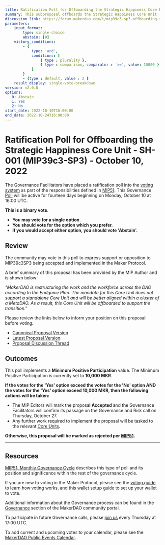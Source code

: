 ```yaml
---
title: Ratification Poll for Offboarding the Strategic Happiness Core Unit - SH-001 (MIP39c3-SP3) - October 10, 2022
summary: This subproposal offboards the Strategic Happiness Core Unit (SH-001), removing all associated activities of the Core Unit from the DAO.
discussion_link: https://forum.makerdao.com/t/mip39c3-sp3-offboarding-the-strategic-happiness-core-unit-sh-001/17754
parameters:
    input_format:
        type: single-choice
        abstain: [0]
    victory_conditions:
        - {
            type: 'and',
            conditions: [
                { type : plurality },
                { type : comparison, comparator : '>=', value: 10000 }
            ]
        }
        - {type : default, value : 2 }
    result_display: single-vote-breakdown
version: v2.0.0
options:
   0: Abstain
   1: Yes
   2: No
start_date: 2022-10-10T16:00:00
end_date: 2022-10-24T16:00:00
---
```

# Ratification Poll for Offboarding the Strategic Happiness Core Unit - SH-001 (MIP39c3-SP3) - October 10, 2022

The Governance Facilitators have placed a ratification poll into the [voting system](https://vote.makerdao.com/polling) as part of the responsibilities defined in [MIP51](https://mips.makerdao.com/mips/details/MIP51). This Governance [Poll](https://community-development.makerdao.com/en/learn/governance/on-chain-gov) will be active for fourteen days beginning on Monday, October 10 at 16:00 UTC.

**This is a binary vote.**
- **You may vote for a single option.**
- **You should vote for the option which you prefer.**
- **If you would accept either option, you should vote 'Abstain'.**

## Review

The community may vote in this poll to express support or opposition to MIP39c3SP3 being accepted and implemented in the Maker Protocol.

A brief summary of this proposal has been provided by the MIP Author and is shown below:

*"MakerDAO is restructuring the work and the workforce across the DAO according to the Endgame Plan. The mandate for this Core Unit does not support a standalone Core Unit and will be better aligned within a cluster of a MetaDAO. As a result, this Core Unit will be offboarded to support the transition."*

Please review the links below to inform your position on this proposal before voting.
* [Canonical Proposal Version](https://github.com/makerdao/mips/blob/d098ea16627c32ae28de97738b32c1cdf960fcea/MIP39/MIP39c3-Subproposals/MIP39c3-SP3.md)
* [Latest Proposal Version](https://mips.makerdao.com/mips/details/MIP39c3SP3)
* [Proposal Discussion Thread](https://forum.makerdao.com/t/mip39c3-sp3-offboarding-the-strategic-happiness-core-unit-sh-001/17754)

## Outcomes

This poll implements a **Minimum Positive Participation** value. The Minimum Positive Participation is currently set to **10,000 MKR**.

**If the votes for the 'Yes' option exceed the votes for the 'No' option AND the votes for the 'Yes' option exceed 10,000 MKR, then the following actions will be taken:**
* The MIP Editors will mark the proposal **Accepted** and the Governance Facilitators will confirm its passage on the Governance and Risk call on Thursday, October 27.
* Any further work required to implement the proposal will be tasked to the relevant [Core Units](https://mips.makerdao.com/mips/details/MIP38#mip38c2-core-unit-state).

**Otherwise, this proposal will be marked as rejected per [MIP51](https://mips.makerdao.com/mips/details/MIP51#mip51c2-ratification-poll).**

---

## Resources

[MIP51: Monthly Governance Cycle](https://mips.makerdao.com/mips/details/MIP51) describes this type of poll and its position and significance within the rest of the governance cycle.

If you are new to voting in the Maker Protocol, please see the [voting guide](https://community-development.makerdao.com/en/learn/governance/how-voting-works/) to learn how voting works, and this [wallet setup guide](https://community-development.makerdao.com/en/learn/governance/voting-setup/) to set up your wallet to vote.

Additional information about the Governance process can be found in the [Governance](https://community-development.makerdao.com/en/learn/governance) section of the MakerDAO community portal.

To participate in future Governance calls, please [join us](https://github.com/makerdao/community/tree/master/governance/governance-and-risk-meetings) every Thursday at 17:00 UTC.

To add current and upcoming votes to your calendar, please see the [MakerDAO Public Events Calendar](https://calendar.google.com/calendar/embed?src=makerdao.com_3efhm2ghipksegl009ktniomdk%40group.calendar.google.com&ctz=UTC&mode=week&showCalendars=0&showPrint=0).
